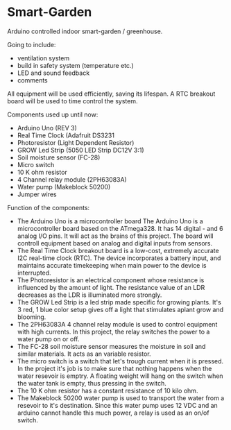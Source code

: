 # Smart-Garden
Arduino controlled indoor smart-garden / greenhouse. 


Going to include:
- ventilation system
- build in safety system (temperature etc.)
- LED and sound feedback 
- comments


All equipment will be used efficiently, saving its lifespan.
A RTC breakout board will be used to time control the system.


Components used up until now:
 - Arduino Uno (REV 3)
 - Real Time Clock (Adafruit DS3231
 - Photoresistor (Light Dependent Resistor)
 - GROW Led Strip (5050 LED Strip DC12V 3:1)
 - Soil moisture sensor (FC-28)
 - Micro switch
 - 10 K ohm resistor
 - 4 Channel relay module (2PH63083A)
 - Water pump (Makeblock 50200)
 - Jumper wires


Function of the components:
 - The Arduino Uno is a microcontroller board The Arduino Uno is a microcontroller board based on the ATmega328.
 It has 14 digital - and 6 analog I/O pins. It will act as the brains of this project. The board will controll equipment based on analog and digital inputs from sensors. 
 - The Real Time Clock breakout board is a low-cost, extremely accurate I2C real-time clock (RTC).
 The device incorporates a battery input, and maintains accurate timekeeping when main power to the device is interrupted.
 - The Photoresistor is an electrical component whose resistance is influenced by the amount of light.
 The resistance value of an LDR decreases as the LDR is illuminated more strongly.
 - The GROW Led Strip is a led strip made specific for growing plants.
 It's 3 red, 1 blue color setup gives off a light that stimulates aplant grow and blooming.
 - The 2PH63083A 4 channel relay module is used to control equipment with high currents. 
 In this project, the relay switches the power to a water pump on or off.
 - The FC-28 soil moisture sensor measures the moisture in soil and similar materials. 
 It acts as an variable resistor.
 - The micro switch is a switch that let's trough current when it is pressed.
 In the project it's job is to make sure that nothing happens when the water resevoir is emptry.
 A floating weight will hang on the switch when the water tank is empty, thus pressing in the switch.
 - The 10 K ohm resistor has a constant resistance of 10 kilo ohm.
 - The Makeblock 50200 water pump is used to transport the water from a resevoir to it's destination.
 Since this water pump uses 12 VDC and an arduino cannot handle this much power, a relay is used as an on/of switch.
